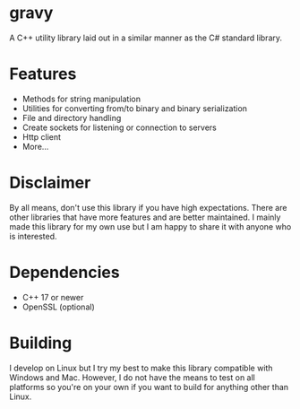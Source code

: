 # gravy
A C++ utility library laid out in a similar manner as the C# standard library.

# Features
- Methods for string manipulation
- Utilities for converting from/to binary and binary serialization
- File and directory handling
- Create sockets for listening or connection to servers
- Http client
- More...

# Disclaimer
By all means, don't use this library if you have high expectations. There are other libraries that have more features and are better maintained. I mainly made this library for my own use but I am happy to share it with anyone who is interested.

# Dependencies
- C++ 17 or newer
- OpenSSL (optional)

# Building
I develop on Linux but I try my best to make this library compatible with Windows and Mac. However, I do not have the means to test on all platforms so you're on your own if you want to build for anything other than Linux.